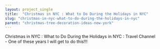 ```yaml
---
layout: project_single
title:  "Christmas in NYC : What to Do During the Holidays in NYC"
slug: "christmas-in-nyc-what-to-do-during-the-holidays-in-nyc"
parent: "christmas-tree-decoration-ideas-new-york"
---
```

Christmas in NYC : What to Do During the Holidays in NYC : Travel Channel - One of these years I will get to do this!!!